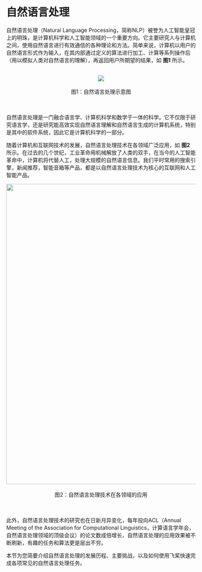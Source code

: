 # 自然语言处理
自然语言处理（Natural Language Processing，简称NLP）被誉为人工智能皇冠上的明珠，是计算机科学和人工智能领域的一个重要方向。它主要研究人与计算机之间，使用自然语言进行有效通信的各种理论和方法。简单来说，计算机以用户的自然语言形式作为输入，在其内部通过定义的算法进行加工、计算等系列操作后（用以模拟人类对自然语言的理解），再返回用户所期望的结果，如 **图1** 所示。
<br></br>
<center><img src="https://github.com/QiuSYang/deep-learning-study/blob/master/aistudio_baidu_dl/natural_language_processing/images/1.gif" width="" ></center>
<center><br>图1：自然语言处理示意图 </br></center>
<br></br>

自然语言处理是一门融合语言学、计算机科学和数学于一体的科学。它不仅限于研究语言学，还是研究能高效实现自然语言理解和自然语言生成的计算机系统，特别是其中的软件系统，因此它是计算机科学的一部分。

随着计算机和互联网技术的发展，自然语言处理技术在各领域广泛应用，如 **图2** 所示。在过去的几个世纪，工业革命用机械解放了人类的双手，在当今的人工智能革命中，计算机将代替人工，处理大规模的自然语言信息。我们平时常用的搜索引擎，新闻推荐，智能音箱等产品，都是以自然语言处理技术为核心的互联网和人工智能产品。

<center><img src="https://github.com/QiuSYang/deep-learning-study/blob/master/aistudio_baidu_dl/natural_language_processing/images/2.jpg" width="800" ></center>
<center><br>图2：自然语言处理技术在各领域的应用</br></center>
<br></br>

此外，自然语言处理技术的研究也在日新月异变化，每年投向ACL（Annual Meeting of the Association for Computational Linguistics，计算语言学年会，自然语言处理领域的顶级会议）的论文数成倍增长，自然语言处理的应用效果被不断刷新，有趣的任务和算法更是层出不穷。

本节为您简要介绍自然语言处理的发展历程、主要挑战，以及如何使用飞桨快速完成各项常见的自然语言处理任务。